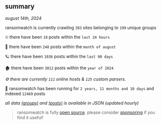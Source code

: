 
## summary
_august 14th, 2024_

ransomwatch is currently crawling `393` sites belonging to `199` unique groups

⏲ there have been `18` posts within the `last 24 hours`

🦈 there have been `248` posts within the `month of august`

🪐 there have been `1036` posts within the `last 90 days`

🏚 there have been `3012` posts within the `year of 2024`

_⚙️ there are currently `111` online hosts & `125` custom parsers._

🦕 ransomwatch has been running for `2 years, 11 months and 10 days` and indexed `12469` posts

_all data  [(groups)](http://ransomwhat.telemetry.ltd/groups) and [(posts)](http://ransomwhat.telemetry.ltd/posts) is available in JSON (updated hourly)_

> ransomwatch is fully [open source](https://github.com/joshhighet/ransomwatch#ransomwatch--). please consider [sponsoring](https://github.com/sponsors/joshhighet) if you find it useful!
